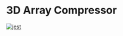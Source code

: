 # 3D Array Compressor

[![jest](https://jestjs.io/img/jest-badge.svg)](https://github.com/jestjs/jest)
